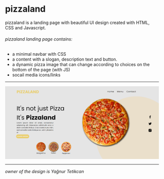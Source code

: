 # pizzaland
pizzaland is a landing page with beautiful UI design created with HTML, CSS and Javascript.
###### pizzaland landing page contains:
- a minimal navbar with CSS
- a content with a slogan, description text and button.
- a dynamic pizza image that can change according to choices on the bottom of the page (with JS)
- socail media icons/links


------------

![preview](https://github.com/yagnurl/pizzaland/blob/main/pizzaland.png "preview")

------------
*owner of the design is Yağnur Tetikcan*
